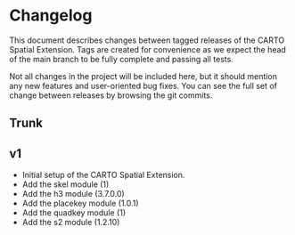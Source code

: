 # Changelog

This document describes changes between tagged releases of the CARTO Spatial Extension. Tags are created for convenience as we expect the head of the main branch to be fully complete and passing all tests.

Not all changes in the project will be included here, but it should mention any new features and user-oriented bug fixes. You can see the full set of change between releases by browsing the git commits.

## Trunk


## v1

* Initial setup of the CARTO Spatial Extension.
* Add the skel module (1)
* Add the h3 module (3.7.0.0)
* Add the placekey module (1.0.1)
* Add the quadkey module (1)
* Add the s2 module (1.2.10)
